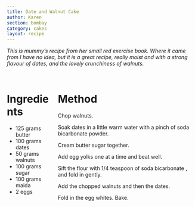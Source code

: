 ```yaml
---
title: Date and Walnut Cake
author: Karen
section: bombay
category: cakes
layout: recipe
---
```


_This is mummy’s recipe from her small red exercise book. Where it came from I have no idea, but it is a great recipe, really moist and with a strong flavour of dates, and the lovely crunchiness of walnuts._

<br>
<div class='columns'> <div class='column is-one-third p-3' markdown='1'>

# Ingredients
* 125 grams butter
* 100 grams dates
* 50 grams walnuts
* 100 grams sugar
* 100 grams maida
* 2 eggs

</div> <div class='column is-two-thirds p-3' markdown='1'>

# Method

Chop walnuts.

Soak dates in a little warm water with a pinch of soda bicarbonate powder.

Cream butter sugar together.

Add egg yolks one at a time and beat well.

Sift the flour with 1/4 teaspoon of soda bicarbonate , and fold in gently.

Add the chopped walnuts and then the dates.

Fold in the egg whites. Bake.
 
</div> </div>